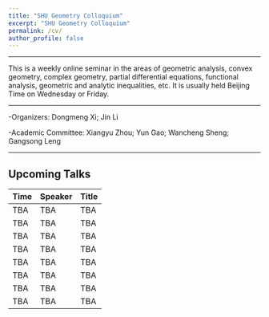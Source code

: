 ```yaml
---
title: "SHU Geometry Colloquium"
excerpt: "SHU Geometry Colloquium"
permalink: /cv/
author_profile: false
---
```


<hr>

This is a weekly online seminar in the areas of geometric analysis, convex geometry, complex geometry, partial differential equations, functional analysis, geometric and analytic inequalities, etc.  It is usually held Beijing Time on Wednesday or Friday.

<hr>


-Organizers: Dongmeng Xi; Jin Li

-Academic Committee: Xiangyu Zhou; Yun Gao; Wancheng Sheng; Gangsong Leng

<hr>

## Upcoming Talks

| Time     | Speaker |Title|
| ----------- | ----------- |-----------|
| TBA      | TBA    | TBA    |
| TBA   | TBA        | TBA    |
| TBA      | TBA    | TBA    |
| TBA   | TBA        | TBA    |
| TBA      | TBA    | TBA    |
| TBA   | TBA        | TBA    |
| TBA      | TBA    | TBA    |
| TBA   | TBA        | TBA    |


